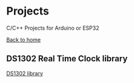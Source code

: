 # Projects
C/C++ Projects for Arduino or ESP32

[Back to home](https://github.com/ArsuMinSo/Projects)


## DS1302 Real Time Clock library
[DS1302 library](https://github.com/ArsuMinSo/DS1302)
